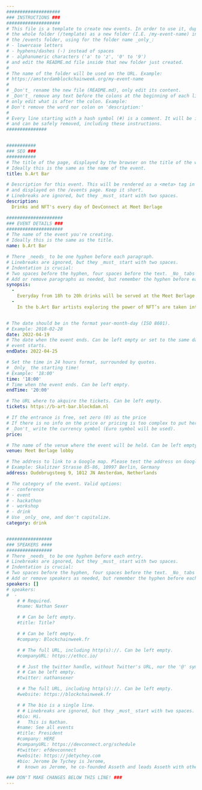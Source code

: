```yaml
---
####################
### INSTRUCTIONS ###
####################
# This file is a template to create new events. In order to use it, duplicate
# the whole folder (/template) as a new folder (I.E. /my-event-name) inside of
# the /events folder, using for the folder name _only_:
# - lowercase letters
# - hyphens/dashes (-) instead of spaces
# - alphanumeric characters ('a' to 'z', '0' to '9')
# and edit the README.md file inside that new folder just created.
#
# The name of the folder will be used on the URL. Example:
# https://amsterdamblockchainweek.org/my-event-name
#
# _Don't_ rename the new file (README.md), only edit its content.
# _Don't_ remove any text before the colons at the beginning of each line,
# only edit what is after the colon. Example:
# Don't remove the word nor colon on 'description:'
#
# Every line starting with a hash symbol (#) is a comment. It will be ignored
# and can be safely removed, including these instructions.
###############


###########
### SEO ###
###########
# The title of the page, displayed by the browser on the title of the window.
# Ideally this is the same as the name of the event.
title: b.Art Bar

# Description for this event. This will be rendered as a <meta> tag in the HTML,
# and displayed on the /events page. Keep it short.
# Linebreaks are ignored, but they _must_ start with two spaces.
description:
  Drinks and NFT's every day of DevConnect at Meet Berlage

#####################
### EVENT DETAILS ###
#####################
# The name of the event you're creating.
# Ideally this is the same as the title.
name: b.Art Bar

# There _needs_ to be one hyphen before each paragraph.
# Linebreaks are ignored, but they _must_ start with two spaces.
# Indentation is crucial:
# Two spaces before the hyphen, four spaces before the text. _No_ tabs allowed.
# Add or remove paragraphs as needed, but remember the hyphen before each entry.
synopsis:
  -
    Everyday from 18h to 20h drinks will be served at the Meet Berlage lobby to leave work behind and get ready for the cultural vibe of the Amsterdam nightlife.
  -
    In the b.Art Bar artists exploring the power of NFT’s are taken into the light of the Ethereum community. Artworks are being displayed, DJ’s fill the bar with eminent vibes while performance artists also take the floor. Have a beer and enjoy!


# The date should be in the format year-month-day (ISO 8601).
# Example: 2018-02-28
date: 2022-04-19
# The date when the event ends. Can be left empty or set to the same day the
# event starts.
endDate: 2022-04-25

# Set the time in 24 hours format, surrounded by quotes.
# _Only_ the starting time!
# Example: '18:00'
time: '18:00'
# Time when the event ends. Can be left empty.
endTime: '20:00'

# The URL where to akquire the tickets. Can be left empty.
tickets: https://b-art-bar.blockdam.nl

# If the entrance is free, set zero (0) as the price
# If there is no info on the price or pricing is too complex to put here, leave it empty.
# _Don't_ write the currency symbol (Euro symbol will be used).
price:

# The name of the venue where the event will be held. Can be left empty.
venue: Meet Berlage lobby

# The address to link to a Google map. Please test the address on Google Maps.
# Example: Skalitzer Strasse 85-86, 10997 Berlin, Germany
address: Oudebrugsteeg 9, 1012 JN Amsterdam, Netherlands

# The category of the event. Valid options:
# - conference
# - event
# - hackathon
# - workshop
# - drink
# Use _only_ one, and don't capitalize.
category: drink


#################
### SPEAKERS ####
#################
# There _needs_ to be one hyphen before each entry.
# Linebreaks are ignored, but they _must_ start with two spaces.
# Indentation is crucial:
# Two spaces before the hyphen, four spaces before the text. _No_ tabs allowed.
# Add or remove speakers as needed, but remember the hyphen before each entry.
speakers: []
# speakers:
#  -
    # # Required.
    #name: Nathan Sexer

    # # Can be left empty.
    #title: Title?

    # # Can be left empty.
    #company: Blockchainweek.fr

    # # The full URL, including http(s)://. Can be left empty.
    #companyURL: https://ethcc.io/

    # # Just the twitter handle, without Twitter's URL, nor the '@' symbol.
    # # Can be left empty.
    #twitter: nathansexer

    # # The full URL, including http(s)://. Can be left empty.
    #website: https://blockchainweek.fr

    # # The bio is a single line.
    # # Linebreaks are ignored, but they _must_ start with two spaces.
    #bio: Hi.
    #   This is Nathan.
    #name: See all events
    #title: President
    #company: HERE
    #companyURL: https://devconnect.org/schedule
    #twitter: efdevconnect
    #website: https://jdetychey.com
    #bio: Jerome De Tychey is Jerome,
    #  known as Jerome, he co-founded Asseth and leads Asseth with other asseths.

### DON'T MAKE CHANGES BELOW THIS LINE! ###
---
```

<!-- ### DON'T MAKE CHANGES BELOW THIS LINE! ### -->

<Event-Content/>
